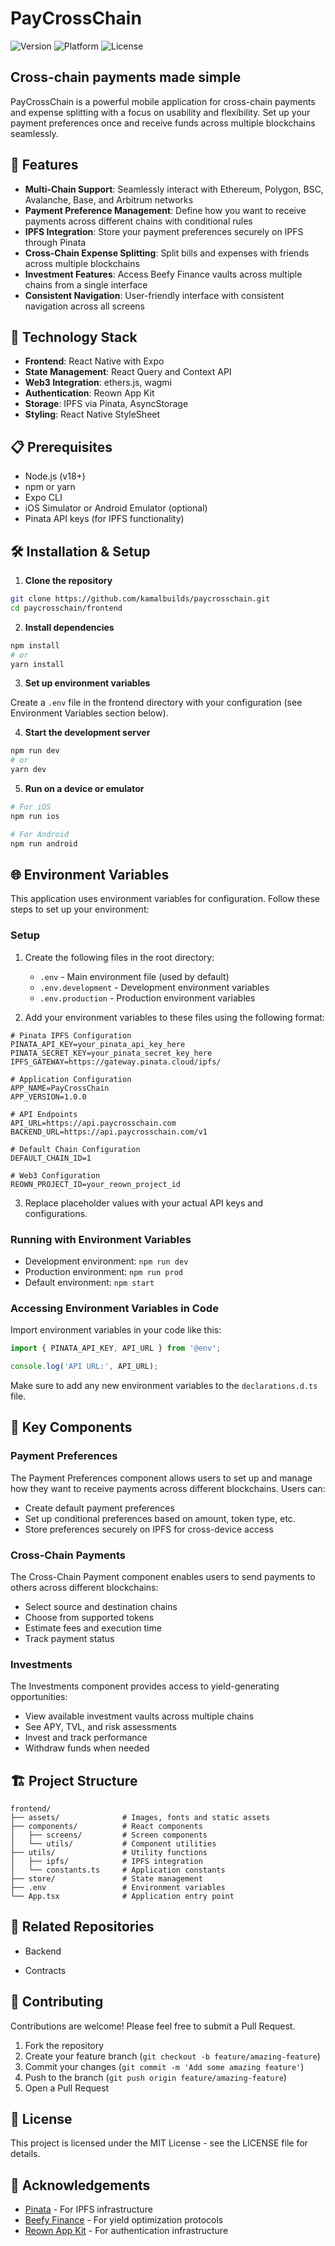 

# PayCrossChain

![Version](https://img.shields.io/badge/version-1.0.0-blue.svg)
![Platform](https://img.shields.io/badge/platform-iOS%20%7C%20Android-brightgreen.svg)
![License](https://img.shields.io/badge/license-MIT-green.svg)

## Cross-chain payments made simple

PayCrossChain is a powerful mobile application for cross-chain payments and expense splitting with a focus on usability and flexibility. Set up your payment preferences once and receive funds across multiple blockchains seamlessly.



## 🚀 Features

- **Multi-Chain Support**: Seamlessly interact with Ethereum, Polygon, BSC, Avalanche, Base, and Arbitrum networks
- **Payment Preference Management**: Define how you want to receive payments across different chains with conditional rules
- **IPFS Integration**: Store your payment preferences securely on IPFS through Pinata
- **Cross-Chain Expense Splitting**: Split bills and expenses with friends across multiple blockchains
- **Investment Features**: Access Beefy Finance vaults across multiple chains from a single interface
- **Consistent Navigation**: User-friendly interface with consistent navigation across all screens

## 🔧 Technology Stack

- **Frontend**: React Native with Expo
- **State Management**: React Query and Context API
- **Web3 Integration**: ethers.js, wagmi
- **Authentication**: Reown App Kit
- **Storage**: IPFS via Pinata, AsyncStorage
- **Styling**: React Native StyleSheet

## 📋 Prerequisites

- Node.js (v18+)
- npm or yarn
- Expo CLI
- iOS Simulator or Android Emulator (optional)
- Pinata API keys (for IPFS functionality)

## 🛠️ Installation & Setup

1. **Clone the repository**

```bash
git clone https://github.com/kamalbuilds/paycrosschain.git
cd paycrosschain/frontend
```

2. **Install dependencies**

```bash
npm install
# or
yarn install
```

3. **Set up environment variables**

Create a `.env` file in the frontend directory with your configuration (see Environment Variables section below).

4. **Start the development server**

```bash
npm run dev
# or
yarn dev
```

5. **Run on a device or emulator**

```bash
# For iOS
npm run ios

# For Android
npm run android
```

## 🌐 Environment Variables

This application uses environment variables for configuration. Follow these steps to set up your environment:

### Setup

1. Create the following files in the root directory:
   - `.env` - Main environment file (used by default)
   - `.env.development` - Development environment variables
   - `.env.production` - Production environment variables

2. Add your environment variables to these files using the following format:

```
# Pinata IPFS Configuration
PINATA_API_KEY=your_pinata_api_key_here
PINATA_SECRET_KEY=your_pinata_secret_key_here
IPFS_GATEWAY=https://gateway.pinata.cloud/ipfs/

# Application Configuration
APP_NAME=PayCrossChain
APP_VERSION=1.0.0

# API Endpoints
API_URL=https://api.paycrosschain.com
BACKEND_URL=https://api.paycrosschain.com/v1

# Default Chain Configuration
DEFAULT_CHAIN_ID=1

# Web3 Configuration
REOWN_PROJECT_ID=your_reown_project_id
```

3. Replace placeholder values with your actual API keys and configurations.

### Running with Environment Variables

- Development environment: `npm run dev`
- Production environment: `npm run prod`
- Default environment: `npm start`

### Accessing Environment Variables in Code

Import environment variables in your code like this:

```typescript
import { PINATA_API_KEY, API_URL } from '@env';

console.log('API URL:', API_URL);
```

Make sure to add any new environment variables to the `declarations.d.ts` file.

## 📱 Key Components

### Payment Preferences

The Payment Preferences component allows users to set up and manage how they want to receive payments across different blockchains. Users can:

- Create default payment preferences
- Set up conditional preferences based on amount, token type, etc.
- Store preferences securely on IPFS for cross-device access

### Cross-Chain Payments

The Cross-Chain Payment component enables users to send payments to others across different blockchains:

- Select source and destination chains
- Choose from supported tokens
- Estimate fees and execution time
- Track payment status

### Investments

The Investments component provides access to yield-generating opportunities:

- View available investment vaults across multiple chains
- See APY, TVL, and risk assessments
- Invest and track performance
- Withdraw funds when needed

## 🏗️ Project Structure

```
frontend/
├── assets/              # Images, fonts and static assets
├── components/          # React components
│   ├── screens/         # Screen components
│   └── utils/           # Component utilities
├── utils/               # Utility functions
│   ├── ipfs/            # IPFS integration
│   └── constants.ts     # Application constants
├── store/               # State management
├── .env                 # Environment variables
└── App.tsx              # Application entry point
```

## 🔗 Related Repositories

- Backend

- Contracts

## 🤝 Contributing

Contributions are welcome! Please feel free to submit a Pull Request.

1. Fork the repository
2. Create your feature branch (`git checkout -b feature/amazing-feature`)
3. Commit your changes (`git commit -m 'Add some amazing feature'`)
4. Push to the branch (`git push origin feature/amazing-feature`)
5. Open a Pull Request

## 📜 License

This project is licensed under the MIT License - see the LICENSE file for details.

## 🙏 Acknowledgements

- [Pinata](https://pinata.cloud) - For IPFS infrastructure
- [Beefy Finance](https://beefy.finance) - For yield optimization protocols
- [Reown App Kit](https://reown.com/appkit) - For authentication infrastructure
